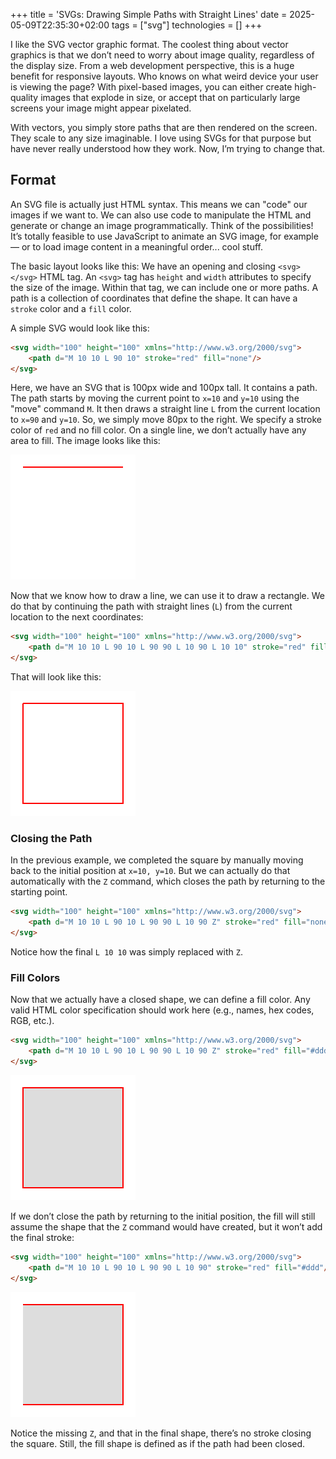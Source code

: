 +++
title = 'SVGs: Drawing Simple Paths with Straight Lines'
date = 2025-05-09T22:35:30+02:00
tags = ["svg"]
technologies = []
+++

I like the SVG vector graphic format.
The coolest thing about vector graphics is that we don’t need to worry about image quality, regardless of the display size.
From a web development perspective, this is a huge benefit for responsive layouts.
Who knows on what weird device your user is viewing the page?
With pixel-based images, you can either create high-quality images that explode in size, or accept that on particularly large screens your image might appear pixelated.

With vectors, you simply store paths that are then rendered on the screen.
They scale to any size imaginable.
I love using SVGs for that purpose but have never really understood how they work.
Now, I’m trying to change that.

## Format

An SVG file is actually just HTML syntax.
This means we can "code" our images if we want to.
We can also use code to manipulate the HTML and generate or change an image programmatically.
Think of the possibilities!
It’s totally feasible to use JavaScript to animate an SVG image, for example—
or to load image content in a meaningful order... cool stuff.

The basic layout looks like this:
We have an opening and closing `<svg></svg>` HTML tag.
An `<svg>` tag has `height` and `width` attributes to specify the size of the image.
Within that tag, we can include one or more paths.
A path is a collection of coordinates that define the shape.
It can have a `stroke` color and a `fill` color.

A simple SVG would look like this:

```html
<svg width="100" height="100" xmlns="http://www.w3.org/2000/svg">
    <path d="M 10 10 L 90 10" stroke="red" fill="none"/>
</svg>
```

Here, we have an SVG that is 100px wide and 100px tall.
It contains a path.
The path starts by moving the current point to `x=10` and `y=10` using the "move" command `M`.
It then draws a straight line `L` from the current location to `x=90` and `y=10`.
So, we simply move 80px to the right.
We specify a stroke color of `red` and no fill color.
On a single line, we don’t actually have any area to fill.
The image looks like this:

![horizontal line](horizontal-line.svg)

Now that we know how to draw a line, we can use it to draw a rectangle.
We do that by continuing the path with straight lines (`L`) from the current location to the next coordinates:

```html
<svg width="100" height="100" xmlns="http://www.w3.org/2000/svg">
    <path d="M 10 10 L 90 10 L 90 90 L 10 90 L 10 10" stroke="red" fill="none"/>
</svg>
```

That will look like this:

![square](square.svg)

### Closing the Path

In the previous example, we completed the square by manually moving back to the initial position at `x=10, y=10`.
But we can actually do that automatically with the `Z` command, which closes the path by returning to the starting point.

```html
<svg width="100" height="100" xmlns="http://www.w3.org/2000/svg">
    <path d="M 10 10 L 90 10 L 90 90 L 10 90 Z" stroke="red" fill="none"/>
</svg>
```

Notice how the final `L 10 10` was simply replaced with `Z`.

### Fill Colors

Now that we actually have a closed shape, we can define a fill color.
Any valid HTML color specification should work here (e.g., names, hex codes, RGB, etc.).

```html
<svg width="100" height="100" xmlns="http://www.w3.org/2000/svg">
    <path d="M 10 10 L 90 10 L 90 90 L 10 90 Z" stroke="red" fill="#ddd"/>
</svg>
```

![square fill](square-fill.svg)

If we don’t close the path by returning to the initial position, the fill will still assume the shape that the `Z` command would have created, but it won’t add the final stroke:

```html
<svg width="100" height="100" xmlns="http://www.w3.org/2000/svg">
    <path d="M 10 10 L 90 10 L 90 90 L 10 90" stroke="red" fill="#ddd"/>
</svg>
```

![square fill open](square-fill-open.svg)

Notice the missing `Z`, and that in the final shape, there’s no stroke closing the square.
Still, the fill shape is defined as if the path had been closed.
